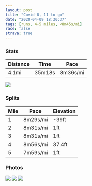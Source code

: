 ```yaml
---
layout: post
title: "Covid-8, 11 to go"
date: "2020-04-09 18:30:37"
tags: [runs, 4-5 miles, <8m45s/mi]
race: false
strava: true
---
```


### Stats

| Distance | Time | Pace |
|----------|------|------|
|4.1mi|35m18s|8m36s/mi|

<img src='https://maps.googleapis.com/maps/api/staticmap?maptype=roadmap&path=enc:_gwwFhssbMQ^QTANOZg@j@S\Yv@Ef@]nACTD@BBMl@BJ]`AYjA?JBBTPRRj@TP@f@VTFd@f@\VNTN^b@b@H`@LJHPFd@ANKh@Wh@IRe@zBUf@U|@k@xAOp@Ub@CZKb@?L@FLJd@RF?`@Vj@Td@ZXJlCbBFFf@XNLD@ZXd@X`@X~@^x@h@V?ZJ\F|@Xn@N`@Pd@P~AZb@LXLp@Lj@Vr@Hf@PZ?~@H^Aj@CRC^MXCRB^JLA^[PI\GPKLQf@Q@IBGJ?pATd@DnAXzAHPFd@D`@JL?XJ\@l@H`@?\F`@Gz@LxAPf@Pv@Lf@Ab@HXC^@hBXFBB?HD`@LvAXb@Th@Lz@FBAFILEXHlBT~@XXPfAj@^F|Aj@\HtCEfBSd@Kj@Ax@BVEb@@VBXJRBJ?VHtAFj@L|CB`AEVDj@A~@HJDH`@?HMBMPG`CGtAEPABI?QKEKAQ?]LYFo@Li@?OEKKMEAa@?YMg@Gm@HYGS?{BSiA@_@@SEc@O]EoAAsAMkAAe@I]AoBBy@ASMkAWWOCFMAqBaBcAg@mCSQAs@UYCU@YCSIc@Gu@C[CK@KACAGQOeAB]FYAE?EDMPW?c@a@_@[Og@i@UI?SKECEMACEO@g@CY[EOM?_@KO?IJ@PCNMECBU?ADAAYa@?IW[q@MYa@MEEEa@W[Wq@y@QOYKg@]u@uAMIi@g@QKUe@e@k@QMICAEmA}@_@c@MWOI[BWMI?Sc@WWSAaAg@UKC@_@UUGSUm@e@UGWQc@Ia@YG?UGMIKCUM[_@UMGAE@I?WKSOCG@A]a@WCUOKQGKBCCAELOFOUOMGAIEM?MGCA[u@Qq@KCG@MEAKFIECBCC?GDBJE@CIGCGIEDKKADEKKDSCYSQIKDK?GCK@GAa@YYa@[QMYIIS_@Si@c@i@_@Wa@UgAcAa@O{@aAU@GBSECOKQFSHADGLWJ]@_@J]&key=AIzaSyC1MId7bFpkLXNAaYhBSTb8jLyiSqzbDtM&size=800x800&markers=color:yellow|label:S|40.75648,-73.99749&markers=color:green|label:F|40.755990000000025,-73.99709'>

### Splits

| Mile | Pace | Elevation |
|------|------|-----------|
|1|8m29s/mi|-39ft|
|2|8m31s/mi|1ft|
|3|8m31s/mi|1ft|
|4|8m56s/mi|37.4ft|
|5|7m59s/mi|1ft|

### Photos
<img src='https://dgtzuqphqg23d.cloudfront.net/gJCjAUwj2tgtg00guuQtKo86Eapu8QbXCGgPm_5X9hI-768x768.jpg'>

<img src='https://dgtzuqphqg23d.cloudfront.net/UnMAp-0Id9o2zuyyjRL-78gZIhh9axd1nYFXzVWNAuU-768x768.jpg'>

<img src='https://dgtzuqphqg23d.cloudfront.net/7fOW3u1LvwLyB8KLplyI6vwzNicmMUo0x7lNa33o6O8-768x768.jpg'>
